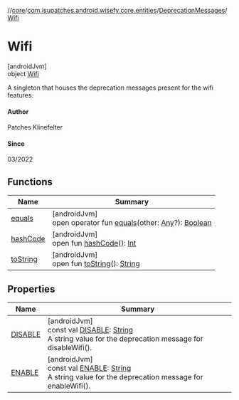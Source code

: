 //[core](../../../../index.md)/[com.isupatches.android.wisefy.core.entities](../../index.md)/[DeprecationMessages](../index.md)/[Wifi](index.md)

# Wifi

[androidJvm]\
object [Wifi](index.md)

A singleton that houses the deprecation messages present for the wifi features.

#### Author

Patches Klinefelter

#### Since

03/2022

## Functions

| Name | Summary |
|---|---|
| [equals](../../../com.isupatches.android.wisefy.core.util/-sdk-util-impl/index.md#585090901%2FFunctions%2F1101426427) | [androidJvm]<br>open operator fun [equals](../../../com.isupatches.android.wisefy.core.util/-sdk-util-impl/index.md#585090901%2FFunctions%2F1101426427)(other: [Any](https://kotlinlang.org/api/latest/jvm/stdlib/kotlin/-any/index.html)?): [Boolean](https://kotlinlang.org/api/latest/jvm/stdlib/kotlin/-boolean/index.html) |
| [hashCode](../../../com.isupatches.android.wisefy.core.util/-sdk-util-impl/index.md#1794629105%2FFunctions%2F1101426427) | [androidJvm]<br>open fun [hashCode](../../../com.isupatches.android.wisefy.core.util/-sdk-util-impl/index.md#1794629105%2FFunctions%2F1101426427)(): [Int](https://kotlinlang.org/api/latest/jvm/stdlib/kotlin/-int/index.html) |
| [toString](../../../com.isupatches.android.wisefy.core.util/-sdk-util-impl/index.md#1616463040%2FFunctions%2F1101426427) | [androidJvm]<br>open fun [toString](../../../com.isupatches.android.wisefy.core.util/-sdk-util-impl/index.md#1616463040%2FFunctions%2F1101426427)(): [String](https://kotlinlang.org/api/latest/jvm/stdlib/kotlin/-string/index.html) |

## Properties

| Name | Summary |
|---|---|
| [DISABLE](-d-i-s-a-b-l-e.md) | [androidJvm]<br>const val [DISABLE](-d-i-s-a-b-l-e.md): [String](https://kotlinlang.org/api/latest/jvm/stdlib/kotlin/-string/index.html)<br>A string value for the deprecation message for disableWifi(). |
| [ENABLE](-e-n-a-b-l-e.md) | [androidJvm]<br>const val [ENABLE](-e-n-a-b-l-e.md): [String](https://kotlinlang.org/api/latest/jvm/stdlib/kotlin/-string/index.html)<br>A string value for the deprecation message for enableWifi(). |
